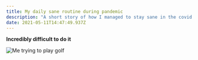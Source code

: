 ```yaml
---
title: My daily sane routine during pandemic
description: "A short story of how I managed to stay sane in the covid pandemic "
date: 2021-05-11T14:47:49.937Z
---
```


**Incredibly difficult to do it**

![Me trying to play golf](/uploads/1.jpg)
